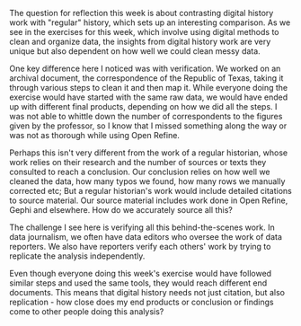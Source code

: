The question for reflection this week is about contrasting digital history work with "regular" history, which sets up an interesting comparison. As we see in the exercises for this week, which involve using digital methods to clean and organize data, the insights from digital history work are very unique but also dependent on how well we could clean messy data.

One key difference here I noticed was with verification. We worked on an archival document, the correspondence of the Republic of Texas, taking it through various steps to clean it and then map it. While everyone doing the exercise would have started with the same raw data, we would have ended up with different final products, depending on how we did all the steps. I was not able to whittle down the number of correspondents to the figures given by the professor, so I know that I missed something along the way or was not as thorough while using Open Refine.

Perhaps this isn't very different from the work of a regular historian, whose work relies on their research and the number of sources or texts they consulted to reach a conclusion. Our conclusion relies on how well we cleaned the data, how many typos we found, how many rows we manually corrected etc; But a regular historian's work would include detailed citations to source material. Our source material includes work done in Open Refine, Gephi and elsewhere. How do we accurately source all this?

The challenge I see here is verifying all this behind-the-scenes work. In data journalism, we often have data editors who oversee the work of data reporters. We also have reporters verify each others' work by trying to replicate the analysis independently. 

Even though everyone doing this week's exercise would have followed similar steps and used the same tools, they would reach different end documents. This means that digital history needs not just citation, but also replication - how close does my end products or conclusion or findings come to other people doing this analysis?